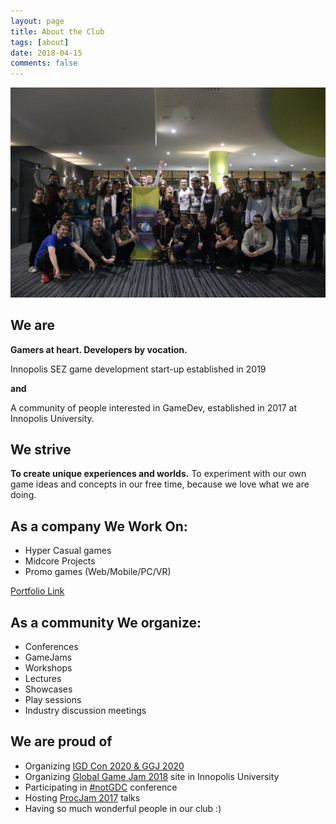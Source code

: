 ```yaml
---
layout: page
title: About the Club
tags: [about]
date: 2018-04-15
comments: false
---
```


![Global Game Jam 2018](/assets/img/global_game_jam_2018.jpg "Global Game Jam 2018")

We are
---------------

**Gamers at heart. Developers by vocation.**

Innopolis SEZ game development start-up established in 2019

**and**

A community of people interested in GameDev, established in 2017 at Innopolis University.

We strive
---------------

**To create unique experiences and worlds.**
To experiment with our own game ideas and concepts in our free time, because we love what we are doing.

As a company We Work On:
---------------

- Hyper Casual games
- Midcore Projects
- Promo games (Web/Mobile/PC/VR)

[Portfolio Link](https://docs.google.com/presentation/d/1A7Fwqdgim0CCeOIOXXNLIjDTJ97CrT8EpfkH1jKD-9g/edit?usp=sharing)

As a community We organize:
---------------

- Conferences
- GameJams
- Workshops
- Lectures
- Showcases
- Play sessions
- Industry discussion meetings

We are proud of
---------------
- Organizing [IGD Con 2020 & GGJ 2020](https://www.youtube.com/watch?v=KTmDcfpxVVk)
- Organizing [Global Game Jam 2018](https://globalgamejam.org/2018/jam-sites/innopolis-university) site in Innopolis University
- Participating in [#notGDC](http://www.notgdc.fun/) conference
- Hosting [ProcJam 2017](http://www.procjam.com/) talks
- Having so much wonderful people in our club :) 
